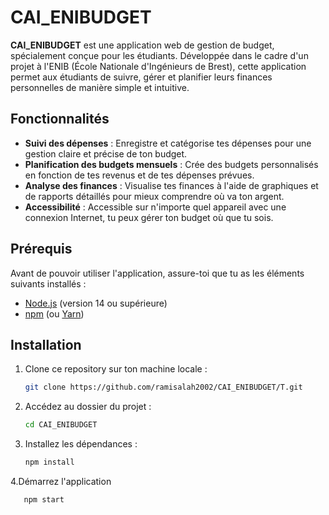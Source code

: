 # CAI_ENIBUDGET

**CAI_ENIBUDGET** est une application web de gestion de budget, spécialement conçue pour les étudiants. Développée dans le cadre d'un projet à l'ENIB (École Nationale d'Ingénieurs de Brest), cette application permet aux étudiants de suivre, gérer et planifier leurs finances personnelles de manière simple et intuitive.

## Fonctionnalités

- **Suivi des dépenses** : Enregistre et catégorise tes dépenses pour une gestion claire et précise de ton budget.
- **Planification des budgets mensuels** : Crée des budgets personnalisés en fonction de tes revenus et de tes dépenses prévues.
- **Analyse des finances** : Visualise tes finances à l'aide de graphiques et de rapports détaillés pour mieux comprendre où va ton argent.
- **Accessibilité** : Accessible sur n'importe quel appareil avec une connexion Internet, tu peux gérer ton budget où que tu sois.

## Prérequis

Avant de pouvoir utiliser l'application, assure-toi que tu as les éléments suivants installés :

- [Node.js](https://nodejs.org/) (version 14 ou supérieure)
- [npm](https://www.npmjs.com/) (ou [Yarn](https://yarnpkg.com/))

## Installation

1. Clone ce repository sur ton machine locale :
   ```bash
   git clone https://github.com/ramisalah2002/CAI_ENIBUDGET/T.git

2. Accédez au dossier du projet :
   ```bash
   cd CAI_ENIBUDGET

3. Installez les dépendances :
   ```bash
   npm install

4.Démarrez l'application
   ```bash
      npm start
